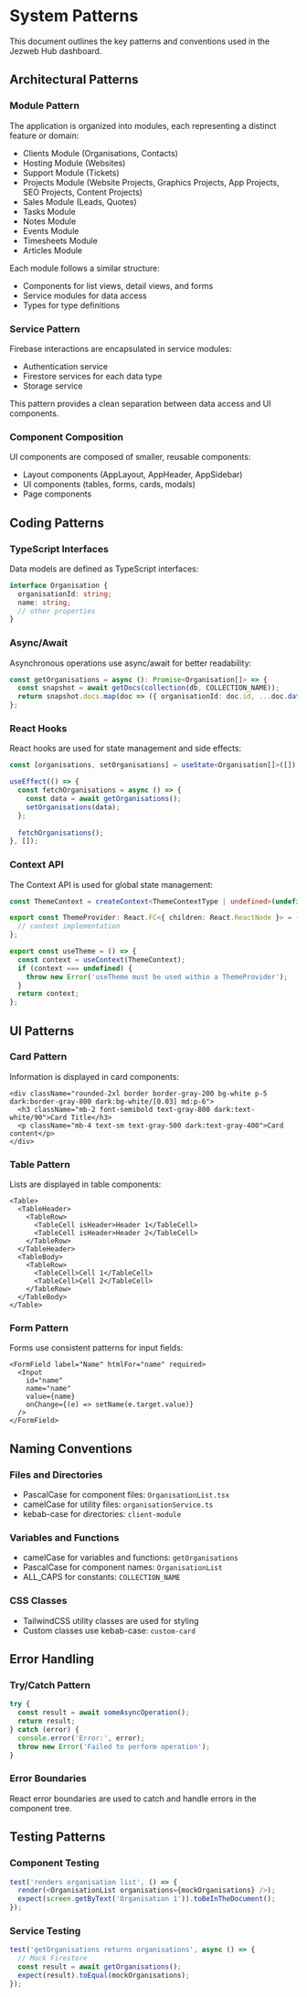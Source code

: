 # System Patterns

This document outlines the key patterns and conventions used in the Jezweb Hub dashboard.

## Architectural Patterns

### Module Pattern
The application is organized into modules, each representing a distinct feature or domain:
- Clients Module (Organisations, Contacts)
- Hosting Module (Websites)
- Support Module (Tickets)
- Projects Module (Website Projects, Graphics Projects, App Projects, SEO Projects, Content Projects)
- Sales Module (Leads, Quotes)
- Tasks Module
- Notes Module
- Events Module
- Timesheets Module
- Articles Module

Each module follows a similar structure:
- Components for list views, detail views, and forms
- Service modules for data access
- Types for type definitions

### Service Pattern
Firebase interactions are encapsulated in service modules:
- Authentication service
- Firestore services for each data type
- Storage service

This pattern provides a clean separation between data access and UI components.

### Component Composition
UI components are composed of smaller, reusable components:
- Layout components (AppLayout, AppHeader, AppSidebar)
- UI components (tables, forms, cards, modals)
- Page components

## Coding Patterns

### TypeScript Interfaces
Data models are defined as TypeScript interfaces:
```typescript
interface Organisation {
  organisationId: string;
  name: string;
  // other properties
}
```

### Async/Await
Asynchronous operations use async/await for better readability:
```typescript
const getOrganisations = async (): Promise<Organisation[]> => {
  const snapshot = await getDocs(collection(db, COLLECTION_NAME));
  return snapshot.docs.map(doc => ({ organisationId: doc.id, ...doc.data() } as Organisation));
};
```

### React Hooks
React hooks are used for state management and side effects:
```typescript
const [organisations, setOrganisations] = useState<Organisation[]>([]);

useEffect(() => {
  const fetchOrganisations = async () => {
    const data = await getOrganisations();
    setOrganisations(data);
  };
  
  fetchOrganisations();
}, []);
```

### Context API
The Context API is used for global state management:
```typescript
const ThemeContext = createContext<ThemeContextType | undefined>(undefined);

export const ThemeProvider: React.FC<{ children: React.ReactNode }> = ({ children }) => {
  // context implementation
};

export const useTheme = () => {
  const context = useContext(ThemeContext);
  if (context === undefined) {
    throw new Error('useTheme must be used within a ThemeProvider');
  }
  return context;
};
```

## UI Patterns

### Card Pattern
Information is displayed in card components:
```tsx
<div className="rounded-2xl border border-gray-200 bg-white p-5 dark:border-gray-800 dark:bg-white/[0.03] md:p-6">
  <h3 className="mb-2 font-semibold text-gray-800 dark:text-white/90">Card Title</h3>
  <p className="mb-4 text-sm text-gray-500 dark:text-gray-400">Card content</p>
</div>
```

### Table Pattern
Lists are displayed in table components:
```tsx
<Table>
  <TableHeader>
    <TableRow>
      <TableCell isHeader>Header 1</TableCell>
      <TableCell isHeader>Header 2</TableCell>
    </TableRow>
  </TableHeader>
  <TableBody>
    <TableRow>
      <TableCell>Cell 1</TableCell>
      <TableCell>Cell 2</TableCell>
    </TableRow>
  </TableBody>
</Table>
```

### Form Pattern
Forms use consistent patterns for input fields:
```tsx
<FormField label="Name" htmlFor="name" required>
  <Input
    id="name"
    name="name"
    value={name}
    onChange={(e) => setName(e.target.value)}
  />
</FormField>
```

## Naming Conventions

### Files and Directories
- PascalCase for component files: `OrganisationList.tsx`
- camelCase for utility files: `organisationService.ts`
- kebab-case for directories: `client-module`

### Variables and Functions
- camelCase for variables and functions: `getOrganisations`
- PascalCase for component names: `OrganisationList`
- ALL_CAPS for constants: `COLLECTION_NAME`

### CSS Classes
- TailwindCSS utility classes are used for styling
- Custom classes use kebab-case: `custom-card`

## Error Handling

### Try/Catch Pattern
```typescript
try {
  const result = await someAsyncOperation();
  return result;
} catch (error) {
  console.error('Error:', error);
  throw new Error('Failed to perform operation');
}
```

### Error Boundaries
React error boundaries are used to catch and handle errors in the component tree.

## Testing Patterns

### Component Testing
```typescript
test('renders organisation list', () => {
  render(<OrganisationList organisations={mockOrganisations} />);
  expect(screen.getByText('Organisation 1')).toBeInTheDocument();
});
```

### Service Testing
```typescript
test('getOrganisations returns organisations', async () => {
  // Mock Firestore
  const result = await getOrganisations();
  expect(result).toEqual(mockOrganisations);
});